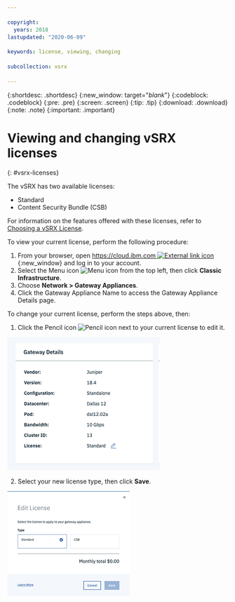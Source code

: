 ```yaml
---

copyright:
  years: 2018
lastupdated: "2020-06-09"

keywords: license, viewing, changing

subcollection: vsrx

---
```


{:shortdesc: .shortdesc}
{:new_window: target="_blank_"}
{:codeblock: .codeblock}
{:pre: .pre}
{:screen: .screen}
{:tip: .tip}
{:download: .download}
{:note: .note}
{:important: .important}

# Viewing and changing vSRX licenses
{: #vsrx-licenses}

The vSRX has two available licenses:

* Standard
* Content Security Bundle (CSB)

For information on the features offered with these licenses, refer to [Choosing a vSRX License](/docs/vsrx?topic=vsrx-getting-started#choosing-license).

To view your current license, perform the following procedure:

1. From your browser, open [https://cloud.ibm.com ![External link icon](../../icons/launch-glyph.svg "External link icon")](https://cloud.ibm.com){:new_window} and log in to your account.
2. Select the Menu icon  ![Menu icon](../../icons/icon_hamburger.svg)  from the top left, then click **Classic Infrastructure**.
3. Choose **Network > Gateway Appliances**.
4. Click the Gateway Appliance Name to access the Gateway Appliance Details page.

To change your current license, perform the steps above, then:

1. Click the Pencil icon  ![Pencil icon](../../icons/edit-tagging.svg)  next to your current license to edit it.

  ![Editing your license](images/license-edit.png "Editing your license")

2. Select your new license type, then click **Save**.

  ![Changing your license](images/license-edit-choice.png "Changing your license")
